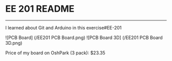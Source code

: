 # EE 201 README
- - -
I learned about Git and Arduino in this exercise#EE-201

![PCB Board] (/EE201 PCB Board.png)
![PCB Board 3D] (/EE201 PCB Board 3D.png)

Price of my board on OshPark (3 pack): $23.35